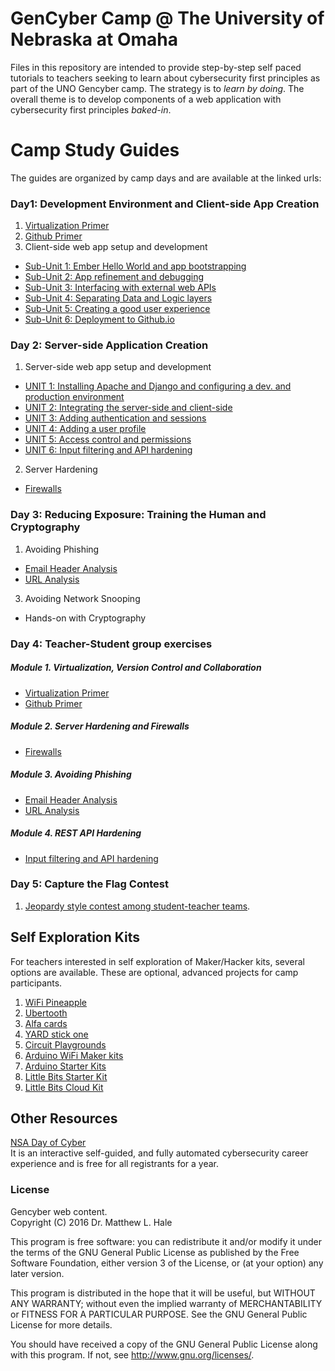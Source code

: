 # GenCyber Camp @ The University of Nebraska at Omaha
Files in this repository are intended to provide step-by-step self paced tutorials to teachers seeking to learn about cybersecurity first principles as part of the UNO Gencyber camp. The strategy is to *learn by doing*. The overall theme is to develop components of a web application with cybersecurity first principles *baked-in*.

# Camp Study Guides
The guides are organized by camp days and are available at the linked urls:

### Day1: Development Environment and Client-side App Creation
1. [Virtualization Primer](./day1/virtualization-primer.md)  
2. [Github Primer](./day1/github-primer.md)
3. Client-side web app setup and development
  * [Sub-Unit 1: Ember Hello World and app bootstrapping](https://htmlpreview.github.io/?https://github.com/MLHale/GenCyber-web-content/blob/master/day1/day1.html#task1)  
  * [Sub-Unit 2: App refinement and debugging](https://htmlpreview.github.io/?https://github.com/MLHale/GenCyber-web-content/blob/master/day1/day1.html#task11)  
  * [Sub-Unit 3: Interfacing with external web APIs](https://htmlpreview.github.io/?https://github.com/MLHale/GenCyber-web-content/blob/master/day1/day1.html#task14)  
  * [Sub-Unit 4: Separating Data and Logic layers](https://htmlpreview.github.io/?https://github.com/MLHale/GenCyber-web-content/blob/master/day1/day1.html#task15)  
  * [Sub-Unit 5: Creating a good user experience](https://htmlpreview.github.io/?https://github.com/MLHale/GenCyber-web-content/blob/master/day1/day1.html#task16)  
  * [Sub-Unit 6: Deployment to Github.io](https://htmlpreview.github.io/?https://github.com/MLHale/GenCyber-web-content/blob/master/day1/day1.html#task21)  

### Day 2: Server-side Application Creation

1. Server-side web app setup and development
  * [UNIT 1: Installing Apache and Django and configuring a dev. and production environment](http://htmlpreview.github.com/?https://github.com/MLHale/GenCyber-web-content/blob/master/day2/day2.html#task1)
  * [UNIT 2: Integrating the server-side and client-side](http://htmlpreview.github.com/?https://github.com/MLHale/GenCyber-web-content/blob/master/day2/day2.html#task4)
  * [UNIT 3: Adding authentication and sessions](http://htmlpreview.github.com/?https://github.com/MLHale/GenCyber-web-content/blob/master/day2/day2.html#task5)
  * [UNIT 4: Adding a user profile](http://htmlpreview.github.com/?https://github.com/MLHale/GenCyber-web-content/blob/master/day2/day2.html#task7)
  * [UNIT 5: Access control and permissions](http://htmlpreview.github.com/?https://github.com/MLHale/GenCyber-web-content/blob/master/day2/day2.html#task10)
  * [UNIT 6: Input filtering and API hardening](http://htmlpreview.github.com/?https://github.com/MLHale/GenCyber-web-content/blob/master/day2/day2.html#task13)
2. Server Hardening
  * [Firewalls](./day2/day2-firewalls-iptables.md)  

### Day 3: Reducing Exposure: Training the Human and Cryptography
1. Avoiding Phishing
  * [Email Header Analysis](./day3/day3-se-headeranalysis.md)
  * [URL Analysis](./day3/day3-url-analysis.md)
3. Avoiding Network Snooping
  * Hands-on with Cryptography  

### Day 4: Teacher-Student group exercises

##### Module 1. Virtualization, Version Control and Collaboration  
* [Virtualization Primer](./day1/virtualization-primer.md)   
* [Github Primer](./day1/github-primer.md)   

##### Module 2. Server Hardening and Firewalls
  * [Firewalls](./day2/day2-firewalls-iptables.md)  

##### Module 3. Avoiding Phishing
  * [Email Header Analysis](./day3/day3-se-headeranalysis.md)
  * [URL Analysis](./day3/day3-url-analysis.md)

##### Module 4. REST API Hardening
  * [Input filtering and API hardening](http://htmlpreview.github.com/?https://github.com/MLHale/GenCyber-web-content/blob/master/day2/day2.html#task13)


### Day 5: Capture the Flag Contest
1. [Jeopardy style contest among student-teacher teams](https://genctf.mlhale.com).

## Self Exploration Kits

For teachers interested in self exploration of Maker/Hacker kits, several options are available. These are optional, advanced projects for camp participants.

1. [WiFi Pineapple](https://www.wifipineapple.com)
2. [Ubertooth](https://github.com/greatscottgadgets/ubertooth/wiki)
3. [Alfa cards](http://hakshop.myshopify.com/products/alfa-usb-wifi-awus036neh)
4. [YARD stick one](https://greatscottgadgets.com/yardstickone/)
5. [Circuit Playgrounds](https://www.adafruit.com/circuitplayground)
6. [Arduino WiFi Maker kits](https://www.adafruit.com/products/3156)
7. [Arduino Starter Kits](http://store-usa.arduino.cc/products/arduino-starter-kit)
8. [Little Bits Starter Kit](http://store-usa.arduino.cc/collections/kit/products/mk00641)
9. [Little Bits Cloud Kit](http://store-usa.arduino.cc/collections/kit/products/mk00678)

## Other Resources

[NSA Day of Cyber](http://nsadayofcyber.com)  
It is an interactive self-guided, and fully automated cybersecurity career experience and is free for all registrants for a year.

### License  
Gencyber web content.  
Copyright (C) 2016  Dr. Matthew L. Hale  

This program is free software: you can redistribute it and/or modify
it under the terms of the GNU General Public License as published by
the Free Software Foundation, either version 3 of the License, or
(at your option) any later version.

This program is distributed in the hope that it will be useful,
but WITHOUT ANY WARRANTY; without even the implied warranty of
MERCHANTABILITY or FITNESS FOR A PARTICULAR PURPOSE.  See the
GNU General Public License for more details.

You should have received a copy of the GNU General Public License
along with this program.  If not, see <http://www.gnu.org/licenses/>.
